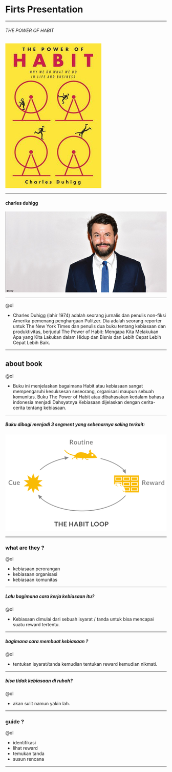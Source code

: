 # Firts Presentation


---
###### THE POWER OF HABIT
![Flux Explained](https://raw.githubusercontent.com/amrullohrifq/Presentation-1/master/12609433.jpg)



---
#### charles duhigg
![Flux Explained](https://raw.githubusercontent.com/amrullohrifq/Presentation-1/master/charles%20duhigg.jpg)

---

@ol
- Charles Duhigg (lahir 1974) adalah seorang jurnalis dan penulis non-fiksi Amerika pemenang penghargaan Pulitzer. Dia adalah seorang reporter untuk The New York Times dan penulis dua buku tentang kebiasaan dan produktivitas, berjudul The Power of Habit: Mengapa Kita Melakukan Apa yang Kita Lakukan dalam Hidup dan Bisnis dan Lebih Cepat Lebih Cepat Lebih Baik.





---
## about book

@ol
- Buku ini menjelaskan bagaimana Habit atau kebiasaan sangat mempengaruhi kesuksesan seseorang, organisasi maupun sebuah komunitas. Buku The Power of Habit atau dibahasakan kedalam bahasa indonesia menjadi Dahsyatnya Kebiasaan dijelaskan dengan cerita-cerita tentang kebiasaan.


---
#####  Buku dibagi menjadi 3 segment yang sebenarnya saling terkait:
![Flux Explained](https://raw.githubusercontent.com/amrullohrifq/Presentation-1/master/habit-loop.png)

---
### what are they ?

@ol
- kebiasaan perorangan
- kebiasaan organisasi
- kebiasaan komunitas

---

##### Lalu bagimana cara kerja kebiasaan itu?
@ol
- Kebiasaan dimulai dari sebuah isyarat / tanda untuk bisa mencapai suatu reward tertentu.

---
##### bagimana cara membuat kebiasaan ?
@ol
- tentukan isyarat/tanda kemudian tentukan reward  kemudian nikmati.

---
##### bisa tidak kebiasaan di rubah?
@ol
- akan sulit namun yakin lah.

---
### guide ?
@ol
- identifikasi
- lihat reward
- temukan tanda
- susun rencana
---
